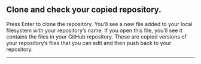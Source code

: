 ## **Clone and check your copied repository.**

Press Enter to clone the repository. You’ll see a new file added to your local filesystem with your repository’s name. If you open this file, you’ll see it contains the files in your GitHub repository. These are copied versions of your repository’s files that you can edit and then push back to your repository.

---